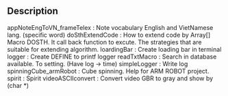 ## Description

appNoteEngToVN_frameTelex	:	Note vocabulary English and VietNamese lang. (specific word)
doSthExtendCode	:	How to extend code by Array[] Macro DOSTH. It call back function to excute. The strategies that are suitable for extending algorithm.
loardingBar	:	Create loading bar in terminal
logger		:	Create DEFINE to printf logger
readTxtMacro	:	Search in database available. To setting. (Have log -> time)
simpleLogger	:	Write log
spinningCube_armRobot	:	Cube spinning. Help for ARM ROBOT project.
spirit		:	Spirit
videoASCIIconvert	:	Convert video GBR to gray and show by (char *)


